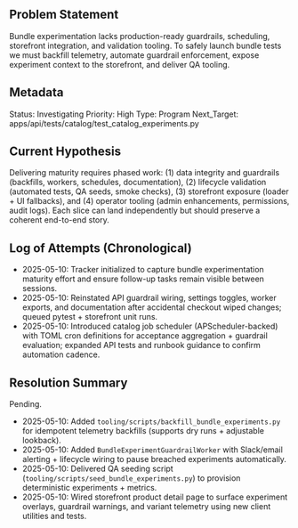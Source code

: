 ## Problem Statement
Bundle experimentation lacks production-ready guardrails, scheduling, storefront integration, and validation tooling. To safely launch bundle tests we must backfill telemetry, automate guardrail enforcement, expose experiment context to the storefront, and deliver QA tooling.

## Metadata
Status: Investigating
Priority: High
Type: Program
Next_Target: apps/api/tests/catalog/test_catalog_experiments.py

## Current Hypothesis
Delivering maturity requires phased work: (1) data integrity and guardrails (backfills, workers, schedules, documentation), (2) lifecycle validation (automated tests, QA seeds, smoke checks), (3) storefront exposure (loader + UI fallbacks), and (4) operator tooling (admin enhancements, permissions, audit logs). Each slice can land independently but should preserve a coherent end-to-end story.

## Log of Attempts (Chronological)
- 2025-05-10: Tracker initialized to capture bundle experimentation maturity effort and ensure follow-up tasks remain visible between sessions.
- 2025-05-10: Reinstated API guardrail wiring, settings toggles, worker exports, and documentation after accidental checkout wiped changes; queued pytest + storefront unit runs.
- 2025-05-10: Introduced catalog job scheduler (APScheduler-backed) with TOML cron definitions for acceptance aggregation + guardrail evaluation; expanded API tests and runbook guidance to confirm automation cadence.

## Resolution Summary
Pending.
- 2025-05-10: Added `tooling/scripts/backfill_bundle_experiments.py` for idempotent telemetry backfills (supports dry runs + adjustable lookback).
- 2025-05-10: Added `BundleExperimentGuardrailWorker` with Slack/email alerting + lifecycle wiring to pause breached experiments automatically.
- 2025-05-10: Delivered QA seeding script (`tooling/scripts/seed_bundle_experiments.py`) to provision deterministic experiments + metrics.
- 2025-05-10: Wired storefront product detail page to surface experiment overlays, guardrail warnings, and variant telemetry using new client utilities and tests.

